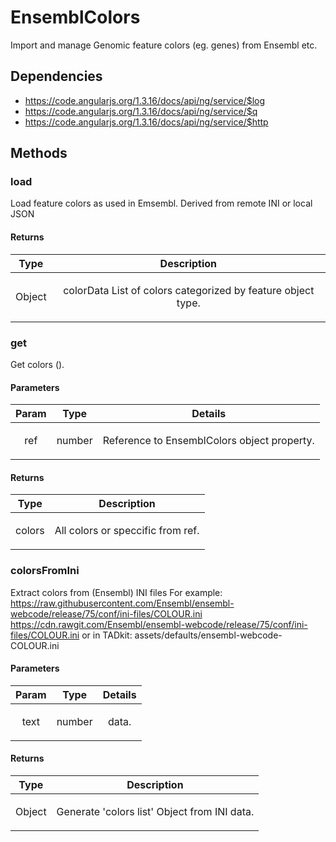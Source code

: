 



# EnsemblColors











Import and manage Genomic feature colors (eg. genes) from Ensembl etc.







## Dependencies


* https://code.angularjs.org/1.3.16/docs/api/ng/service/$log
* https://code.angularjs.org/1.3.16/docs/api/ng/service/$q
* https://code.angularjs.org/1.3.16/docs/api/ng/service/$http



  




## Methods
### load
Load feature colors as used in Emsembl.
Derived from remote INI or local JSON






#### Returns</h4>

| Type | Description |
| :--: | :--: |
| Object | <p>colorData List of colors categorized by feature object type.</p>  |




### get
Get colors ().


#### Parameters

| Param | Type | Details |
| :--: | :--: | :--: |
| ref | number | <p>Reference to EnsemblColors object property.</p>  |




#### Returns</h4>

| Type | Description |
| :--: | :--: |
| colors | <p>All colors or speccific from ref.</p>  |




### colorsFromIni
Extract colors from (Ensembl) INI files
For example:
https://raw.githubusercontent.com/Ensembl/ensembl-webcode/release/75/conf/ini-files/COLOUR.ini
https://cdn.rawgit.com/Ensembl/ensembl-webcode/release/75/conf/ini-files/COLOUR.ini
or in TADkit:
assets/defaults/ensembl-webcode-COLOUR.ini


#### Parameters

| Param | Type | Details |
| :--: | :--: | :--: |
| text | number | <p>data.</p>  |




#### Returns</h4>

| Type | Description |
| :--: | :--: |
| Object | <p>Generate &#39;colors list&#39; Object from INI data.</p>  |










